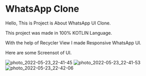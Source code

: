 # WhatsApp Clone

Hello, This is Project is About WhatsApp UI Clone.

This project was made in 100% KOTLIN Language.

With the help of Recycler View I made Responsive WhatsApp UI.


Here are some Screensot of UI.


![photo_2022-05-23_22-41-45](https://user-images.githubusercontent.com/101545076/169872631-d864ab05-bc79-4387-8138-ebab21700ab4.jpg)
![photo_2022-05-23_22-41-53](https://user-images.githubusercontent.com/101545076/169872702-c830895f-0fa7-4b19-bee4-8b1c5fd1b3f9.jpg)
![photo_2022-05-23_22-42-06](https://user-images.githubusercontent.com/101545076/169872720-9e58d720-5d4b-4905-a61b-0e10a23da916.jpg)
